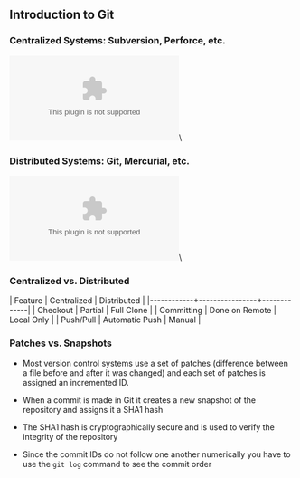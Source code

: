 Introduction to Git
-------------------

### Centralized Systems: Subversion, Perforce, etc. ###

![](../../diagrams/core/centralized.dot)\
<!-- Placeholder -->

### Distributed Systems: Git, Mercurial, etc. ###

![](../../diagrams/core/decentralized.dot)\
<!-- Placeholder -->

### Centralized vs. Distributed ###

  | Feature    | Centralized    | Distributed |
  |------------+----------------+-------------|
  | Checkout   | Partial        | Full Clone  |
  | Committing | Done on Remote | Local Only  |
  | Push/Pull  | Automatic Push | Manual      |

### Patches vs. Snapshots ###

  * Most version control systems use a set of patches (difference
    between a file before and after it was changed) and each set of
    patches is assigned an incremented ID.

  * When a commit is made in Git it creates a new snapshot of the
    repository and assigns it a SHA1 hash

  * The SHA1 hash is cryptographically secure and is used to verify
    the integrity of the repository

  * Since the commit IDs do not follow one another numerically you
    have to use the `git log` command to see the commit order
